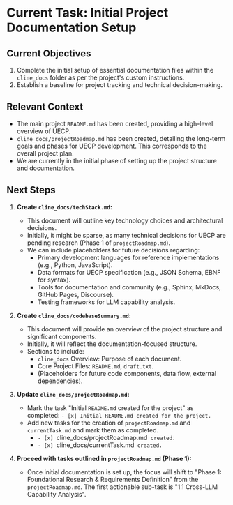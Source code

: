 # Current Task: Initial Project Documentation Setup

## Current Objectives
1.  Complete the initial setup of essential documentation files within the `cline_docs` folder as per the project's custom instructions.
2.  Establish a baseline for project tracking and technical decision-making.

## Relevant Context
*   The main project `README.md` has been created, providing a high-level overview of UECP.
*   `cline_docs/projectRoadmap.md` has been created, detailing the long-term goals and phases for UECP development. This corresponds to the overall project plan.
*   We are currently in the initial phase of setting up the project structure and documentation.

## Next Steps
1.  **Create `cline_docs/techStack.md`:**
    *   This document will outline key technology choices and architectural decisions.
    *   Initially, it might be sparse, as many technical decisions for UECP are pending research (Phase 1 of `projectRoadmap.md`).
    *   We can include placeholders for future decisions regarding:
        *   Primary development languages for reference implementations (e.g., Python, JavaScript).
        *   Data formats for UECP specification (e.g., JSON Schema, EBNF for syntax).
        *   Tools for documentation and community (e.g., Sphinx, MkDocs, GitHub Pages, Discourse).
        *   Testing frameworks for LLM capability analysis.

2.  **Create `cline_docs/codebaseSummary.md`:**
    *   This document will provide an overview of the project structure and significant components.
    *   Initially, it will reflect the documentation-focused structure.
    *   Sections to include:
        *   `cline_docs` Overview: Purpose of each document.
        *   Core Project Files: `README.md`, `draft.txt`.
        *   (Placeholders for future code components, data flow, external dependencies).

3.  **Update `cline_docs/projectRoadmap.md`:**
    *   Mark the task "Initial `README.md` created for the project" as completed: `- [x] Initial README.md created for the project.`
    *   Add new tasks for the creation of `projectRoadmap.md` and `currentTask.md` and mark them as completed.
        *   `- [x] `cline_docs/projectRoadmap.md` created.`
        *   `- [x] `cline_docs/currentTask.md` created.`

4.  **Proceed with tasks outlined in `projectRoadmap.md` (Phase 1):**
    *   Once initial documentation is set up, the focus will shift to "Phase 1: Foundational Research & Requirements Definition" from the `projectRoadmap.md`. The first actionable sub-task is "1.1 Cross-LLM Capability Analysis".

